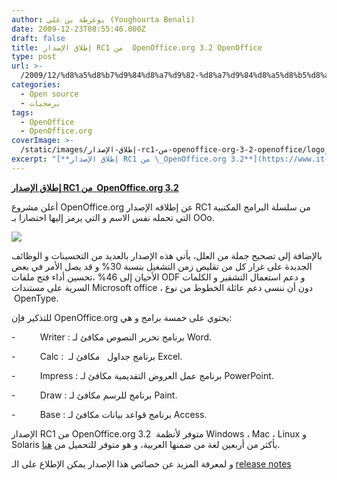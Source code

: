 ```yaml
---
author: يوغرطة بن علي (Youghourta Benali)
date: 2009-12-23T08:55:46.000Z
draft: false
title: إطلاق الإصدار RC1 من  OpenOffice.org 3.2 OpenOffice
type: post
url: >-
  /2009/12/%d8%a5%d8%b7%d9%84%d8%a7%d9%82-%d8%a7%d9%84%d8%a5%d8%b5%d8%af%d8%a7%d8%b1-rc1-%d9%85%d9%86-openoffice-org-3-2-openoffice/
categories:
  - Open source
  - برمجيات
tags:
  - OpenOffice
  - OpenOffice.org
coverImage: >-
  /static/images/إطلاق-الإصدار-rc1-من-openoffice-org-3-2-openoffice/logo_openoffice-300x94.png
excerpt: "[**إطلاق الإصدار RC1 من \_OpenOffice.org 3.2**](https://www.it-scoop.com/2009/12/%d8%a5%d8%b7%d9%84%d8%a7%d9%82-%d8%a7%d9%84%d8%a5%d8%b5%d8%af%d8%a7%d8%b1-rc1-%d9%85%d9%86-openoffice-org-3-2-openoffice/)\n\nأعلن مشروع OpenOffice.org عن إطلاقه الإصدار RC1 من سلسلة البرامج المكتبية التي تحمله نفس الاسم\_و التي يرمز إليها اختصارا بـ OOo.\n\n\n\nبالإضافة إلى تصحيح جملة من العلل، يأتي هذه الإصدار بالعديد من التحسينات و الوظائف الجديدة"
---
```

[**إطلاق الإصدار RC1 من  OpenOffice.org 3.2**](https://www.it-scoop.com/2009/12/%d8%a5%d8%b7%d9%84%d8%a7%d9%82-%d8%a7%d9%84%d8%a5%d8%b5%d8%af%d8%a7%d8%b1-rc1-%d9%85%d9%86-openoffice-org-3-2-openoffice/)

أعلن مشروع OpenOffice.org عن إطلاقه الإصدار RC1 من سلسلة البرامج المكتبية التي تحمله نفس الاسم و التي يرمز إليها اختصارا بـ OOo.

![](/static/images/إطلاق-الإصدار-rc1-من-openoffice-org-3-2-openoffice/logo_openoffice-300x94.png)

بالإضافة إلى تصحيح جملة من العلل، يأتي هذه الإصدار بالعديد من التحسينات و الوظائف الجديدة على غرار كل من تقليص زمن التشغيل بنسبة 30% و قد يصل الأمر في بعض الأحيان إلى 46% ،تحسين أداء فتح ملفات ODF و دعم استعمال التشفير و الكلمات السرية على مستندات Microsoft office ، دون أن ننسى دعم عائلة الخطوط من نوع  OpenType.

للتذكير فإن OpenOffice.org يحتوي على خمسة برامج و هي:

\-          Writer : برنامج تحرير النصوص مكافئ لـ Word.

\-          Calc :  برنامج جداول   مكافئ لـ Excel.

\-          Impress : برنامج عمل العروض التقديمية مكافئ لـ PowerPoint.

\-          Draw : برنامج للرسم مكافئ لـ Paint.

\-          Base : برنامج قواعد بيانات مكافئ لـ Access.

الإصدار RC1 من OpenOffice.org 3.2  متوفر لأنظمة Windows ، Mac ، Linux و Solaris بأكثر من أربعين لغة من ضمنها العربية، و هو متوفر للتحميل من [هنا](http://download.openoffice.org/all_rc.html).

و لمعرفة المزيد عن خصائص هذا الإصدار يمكن الإطلاع على الـ [release notes](http://development.openoffice.org/releases/3.2.0rc1.html)

